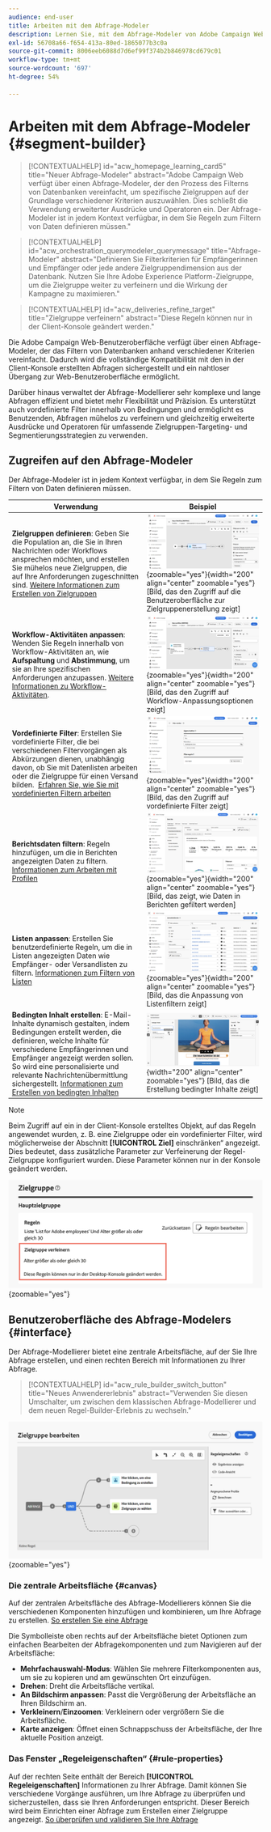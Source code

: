 ```yaml
---
audience: end-user
title: Arbeiten mit dem Abfrage-Modeler
description: Lernen Sie, mit dem Abfrage-Modeler von Adobe Campaign Web zu arbeiten.
exl-id: 56708a66-f654-413a-80ed-1865077b3c0a
source-git-commit: 8006eeb6088d7d6ef99f374b2b846978cd679c01
workflow-type: tm+mt
source-wordcount: '697'
ht-degree: 54%

---
```


# Arbeiten mit dem Abfrage-Modeler {#segment-builder}

>[!CONTEXTUALHELP]
>id="acw_homepage_learning_card5"
>title="Neuer Abfrage-Modeler"
>abstract="Adobe Campaign Web verfügt über einen Abfrage-Modeler, der den Prozess des Filterns von Datenbanken vereinfacht, um spezifische Zielgruppen auf der Grundlage verschiedener Kriterien auszuwählen. Dies schließt die Verwendung erweiterter Ausdrücke und Operatoren ein. Der Abfrage-Modeler ist in jedem Kontext verfügbar, in dem Sie Regeln zum Filtern von Daten definieren müssen."

>[!CONTEXTUALHELP]
>id="acw_orchestration_querymodeler_querymessage"
>title="Abfrage-Modeler"
>abstract="Definieren Sie Filterkriterien für Empfängerinnen und Empfänger oder jede andere Zielgruppendimension aus der Datenbank. Nutzen Sie Ihre Adobe Experience Platform-Zielgruppe, um die Zielgruppe weiter zu verfeinern und die Wirkung der Kampagne zu maximieren."

>[!CONTEXTUALHELP]
>id="acw_deliveries_refine_target"
>title="Zielgruppe verfeinern"
>abstract="Diese Regeln können nur in der Client-Konsole geändert werden."

Die Adobe Campaign Web-Benutzeroberfläche verfügt über einen Abfrage-Modeler, der das Filtern von Datenbanken anhand verschiedener Kriterien vereinfacht. Dadurch wird die vollständige Kompatibilität mit den in der Client-Konsole erstellten Abfragen sichergestellt und ein nahtloser Übergang zur Web-Benutzeroberfläche ermöglicht.

Darüber hinaus verwaltet der Abfrage-Modellierer sehr komplexe und lange Abfragen effizient und bietet mehr Flexibilität und Präzision. Es unterstützt auch vordefinierte Filter innerhalb von Bedingungen und ermöglicht es Benutzenden, Abfragen mühelos zu verfeinern und gleichzeitig erweiterte Ausdrücke und Operatoren für umfassende Zielgruppen-Targeting- und Segmentierungsstrategien zu verwenden.

## Zugreifen auf den Abfrage-Modeler

Der Abfrage-Modeler ist in jedem Kontext verfügbar, in dem Sie Regeln zum Filtern von Daten definieren müssen.

| Verwendung | Beispiel |
|  ---  |  ---  |
| **Zielgruppen definieren**: Geben Sie die Population an, die Sie in Ihren Nachrichten oder Workflows ansprechen möchten, und erstellen Sie mühelos neue Zielgruppen, die auf Ihre Anforderungen zugeschnitten sind. [Weitere Informationen zum Erstellen von Zielgruppen](../audience/one-time-audience.md) | ![](assets/access-audience.png){zoomable="yes"}{width="200" align="center" zoomable="yes"} [Bild, das den Zugriff auf die Benutzeroberfläche zur Zielgruppenerstellung zeigt] |
| **Workflow-Aktivitäten anpassen**: Wenden Sie Regeln innerhalb von Workflow-Aktivitäten an, wie **Aufspaltung** und **Abstimmung**, um sie an Ihre spezifischen Anforderungen anzupassen. [Weitere Informationen zu Workflow-Aktivitäten](../workflows/activities/about-activities.md). | ![](assets/access-workflow.png){zoomable="yes"}{width="200" align="center" zoomable="yes"} [Bild, das den Zugriff auf Workflow-Anpassungsoptionen zeigt] |
| **Vordefinierte Filter**: Erstellen Sie vordefinierte Filter, die bei verschiedenen Filtervorgängen als Abkürzungen dienen, unabhängig davon, ob Sie mit Datenlisten arbeiten oder die Zielgruppe für einen Versand bilden.  [Erfahren Sie, wie Sie mit vordefinierten Filtern arbeiten](../get-started/predefined-filters.md) | ![](assets/access-predefined-filter.png){zoomable="yes"}{width="200" align="center" zoomable="yes"} [Bild, das den Zugriff auf vordefinierte Filter zeigt] |
| **Berichtsdaten filtern**: Regeln hinzufügen, um die in Berichten angezeigten Daten zu filtern. [Informationen zum Arbeiten mit Profilen](../reporting/gs-reports.md) | ![](assets/access-reports.png){zoomable="yes"}{width="200" align="center" zoomable="yes"} [Bild, das zeigt, wie Daten in Berichten gefiltert werden] |
| **Listen anpassen**: Erstellen Sie benutzerdefinierte Regeln, um die in Listen angezeigten Daten wie Empfänger- oder Versandlisten zu filtern. [Informationen zum Filtern von Listen](../get-started/list-filters.md#list-built-in-filters) | ![](assets/access-lists.png){zoomable="yes"}{width="200" align="center" zoomable="yes"} [Bild, das die Anpassung von Listenfiltern zeigt] |
| **Bedingten Inhalt erstellen**: E-Mail-Inhalte dynamisch gestalten, indem Bedingungen erstellt werden, die definieren, welche Inhalte für verschiedene Empfängerinnen und Empfänger angezeigt werden sollen. So wird eine personalisierte und relevante Nachrichtenübermittlung sichergestellt. [Informationen zum Erstellen von bedingten Inhalten](../personalization/conditions.md) | ![](assets/conditional-content.png){width="200" align="center" zoomable="yes"} [Bild, das die Erstellung bedingter Inhalte zeigt] |

>[!NOTE]
>
>Beim Zugriff auf ein in der Client-Konsole erstelltes Objekt, auf das Regeln angewendet wurden, z. B. eine Zielgruppe oder ein vordefinierter Filter, wird möglicherweise der Abschnitt **[!UICONTROL Ziel]** einschränken“ angezeigt. Dies bedeutet, dass zusätzliche Parameter zur Verfeinerung der Regel-Zielgruppe konfiguriert wurden. Diese Parameter können nur in der Konsole geändert werden.
>
>![Bild, das einen Warnhinweis zur Verfeinerung von Zielgruppen zeigt](assets/target-warning.png){zoomable="yes"}

## Benutzeroberfläche des Abfrage-Modelers {#interface}

Der Abfrage-Modellierer bietet eine zentrale Arbeitsfläche, auf der Sie Ihre Abfrage erstellen, und einen rechten Bereich mit Informationen zu Ihrer Abfrage.

>[!CONTEXTUALHELP]
>id="acw_rule_builder_switch_button"
>title="Neues Anwendererlebnis"
>abstract="Verwenden Sie diesen Umschalter, um zwischen dem klassischen Abfrage-Modellierer und dem neuen Regel-Builder-Erlebnis zu wechseln."

![Bild, das die Benutzeroberfläche des Abfrage-Modellierers zeigt](assets/query-interface.png){zoomable="yes"}

### Die zentrale Arbeitsfläche {#canvas}

Auf der zentralen Arbeitsfläche des Abfrage-Modellierers können Sie die verschiedenen Komponenten hinzufügen und kombinieren, um Ihre Abfrage zu erstellen. [So erstellen Sie eine Abfrage](build-query.md)

Die Symbolleiste oben rechts auf der Arbeitsfläche bietet Optionen zum einfachen Bearbeiten der Abfragekomponenten und zum Navigieren auf der Arbeitsfläche:

* **Mehrfachauswahl-Modus**: Wählen Sie mehrere Filterkomponenten aus, um sie zu kopieren und am gewünschten Ort einzufügen.
* **Drehen**: Dreht die Arbeitsfläche vertikal.
* **An Bildschirm anpassen**: Passt die Vergrößerung der Arbeitsfläche an Ihren Bildschirm an.
* **Verkleinern**/**Einzoomen**: Verkleinern oder vergrößern Sie die Arbeitsfläche.
* **Karte anzeigen**: Öffnet einen Schnappschuss der Arbeitsfläche, der Ihre aktuelle Position anzeigt.

### Das Fenster „Regeleigenschaften“ {#rule-properties}

Auf der rechten Seite enthält der Bereich **[!UICONTROL Regeleigenschaften]** Informationen zu Ihrer Abfrage. Damit können Sie verschiedene Vorgänge ausführen, um Ihre Abfrage zu überprüfen und sicherzustellen, dass sie Ihren Anforderungen entspricht. Dieser Bereich wird beim Einrichten einer Abfrage zum Erstellen einer Zielgruppe angezeigt. [So überprüfen und validieren Sie Ihre Abfrage](build-query.md#check-and-validate-your-query)